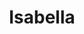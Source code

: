 ---
title: Isabella
artigo: a
picture: /images/i/Isabella.jpg
background: /images/fundos/coracao.jpg
style: style-verde2
description: Significado do nome Isabella
full-description: De origem hebraica, significa integral, por inteira, plena! Suave como o próprio nome, é também o seu significado. Pesssoas com este nome costumam ser perseverantes e disciplinadas! Ah, e claro, toda Isa é bela! Gostou do trocadilho? 
---